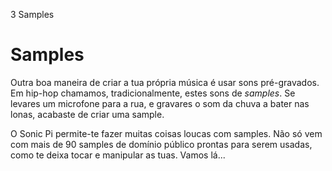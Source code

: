 3 Samples

# Samples

Outra boa maneira de criar a tua própria música é usar sons pré-gravados. Em hip-hop chamamos, tradicionalmente, estes sons de *samples*. Se levares um microfone para a rua, e gravares o som da chuva a bater nas lonas, acabaste de criar uma sample.

O Sonic Pi permite-te fazer muitas coisas loucas com samples. Não só vem com mais de 90 samples de domínio público prontas para serem usadas, como te deixa tocar e manipular as tuas. Vamos lá...

